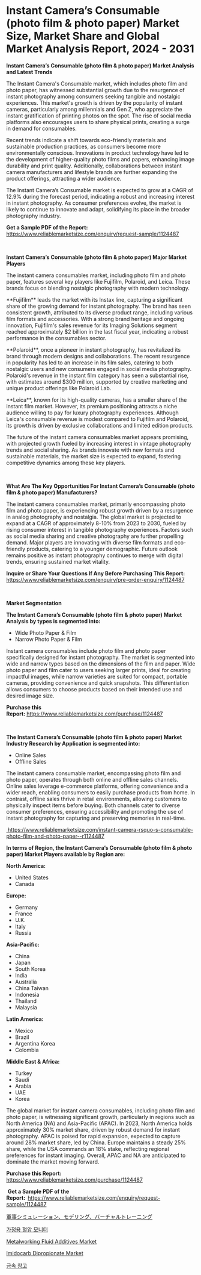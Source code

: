 <p><h1>Instant Camera’s Consumable (photo film & photo paper) Market Size, Market Share and Global Market Analysis Report, 2024 - 2031</h1></p><p><strong>Instant Camera’s Consumable (photo film & photo paper) Market Analysis and Latest Trends</strong></p>
<p><p>The Instant Camera's Consumable market, which includes photo film and photo paper, has witnessed substantial growth due to the resurgence of instant photography among consumers seeking tangible and nostalgic experiences. This market's growth is driven by the popularity of instant cameras, particularly among millennials and Gen Z, who appreciate the instant gratification of printing photos on the spot. The rise of social media platforms also encourages users to share physical prints, creating a surge in demand for consumables.</p><p>Recent trends indicate a shift towards eco-friendly materials and sustainable production practices, as consumers become more environmentally conscious. Innovations in product technology have led to the development of higher-quality photo films and papers, enhancing image durability and print quality. Additionally, collaborations between instant camera manufacturers and lifestyle brands are further expanding the product offerings, attracting a wider audience.</p><p>The Instant Camera’s Consumable market is expected to grow at a CAGR of 12.9% during the forecast period, indicating a robust and increasing interest in instant photography. As consumer preferences evolve, the market is likely to continue to innovate and adapt, solidifying its place in the broader photography industry.</p></p>
<p><strong>Get a Sample PDF of the Report:&nbsp;</strong> <a href="https://www.reliablemarketsize.com/enquiry/request-sample/1124487">https://www.reliablemarketsize.com/enquiry/request-sample/1124487</a></p>
<p>&nbsp;</p>
<p><strong>Instant Camera’s Consumable (photo film & photo paper) Major Market Players</strong></p>
<p><p>The instant camera consumables market, including photo film and photo paper, features several key players like Fujifilm, Polaroid, and Leica. These brands focus on blending nostalgic photography with modern technology.</p><p>**Fujifilm** leads the market with its Instax line, capturing a significant share of the growing demand for instant photography. The brand has seen consistent growth, attributed to its diverse product range, including various film formats and accessories. With a strong brand heritage and ongoing innovation, Fujifilm's sales revenue for its Imaging Solutions segment reached approximately $2 billion in the last fiscal year, indicating a robust performance in the consumables sector.</p><p>**Polaroid**, once a pioneer in instant photography, has revitalized its brand through modern designs and collaborations. The recent resurgence in popularity has led to an increase in its film sales, catering to both nostalgic users and new consumers engaged in social media photography. Polaroid's revenue in the instant film category has seen a substantial rise, with estimates around $300 million, supported by creative marketing and unique product offerings like Polaroid Lab.</p><p>**Leica**, known for its high-quality cameras, has a smaller share of the instant film market. However, its premium positioning attracts a niche audience willing to pay for luxury photography experiences. Although Leica's consumable revenue is modest compared to Fujifilm and Polaroid, its growth is driven by exclusive collaborations and limited edition products.</p><p>The future of the instant camera consumables market appears promising, with projected growth fueled by increasing interest in vintage photography trends and social sharing. As brands innovate with new formats and sustainable materials, the market size is expected to expand, fostering competitive dynamics among these key players.</p></p>
<p>&nbsp;</p>
<p><strong>What Are The Key Opportunities For Instant Camera’s Consumable (photo film & photo paper) Manufacturers?</strong></p>
<p><p>The instant camera consumables market, primarily encompassing photo film and photo paper, is experiencing robust growth driven by a resurgence in analog photography and nostalgia. The global market is projected to expand at a CAGR of approximately 8-10% from 2023 to 2030, fueled by rising consumer interest in tangible photography experiences. Factors such as social media sharing and creative photography are further propelling demand. Major players are innovating with diverse film formats and eco-friendly products, catering to a younger demographic. Future outlook remains positive as instant photography continues to merge with digital trends, ensuring sustained market vitality.</p></p>
<p><strong>Inquire or Share Your Questions If Any Before Purchasing This Report:</strong> <a href="https://www.reliablemarketsize.com/enquiry/pre-order-enquiry/1124487">https://www.reliablemarketsize.com/enquiry/pre-order-enquiry/1124487</a></p>
<p>&nbsp;</p>
<p><strong>Market Segmentation</strong></p>
<p><strong>The Instant Camera’s Consumable (photo film & photo paper) Market Analysis by types is segmented into:</strong></p>
<p><ul><li>Wide Photo Paper & Film</li><li>Narrow Photo Paper & Film</li></ul></p>
<p><p>Instant camera consumables include photo film and photo paper specifically designed for instant photography. The market is segmented into wide and narrow types based on the dimensions of the film and paper. Wide photo paper and film cater to users seeking larger prints, ideal for creating impactful images, while narrow varieties are suited for compact, portable cameras, providing convenience and quick snapshots. This differentiation allows consumers to choose products based on their intended use and desired image size.</p></p>
<p><strong>Purchase this Report:&nbsp;</strong><a href="https://www.reliablemarketsize.com/purchase/1124487">https://www.reliablemarketsize.com/purchase/1124487</a></p>
<p>&nbsp;</p>
<p><strong>The Instant Camera’s Consumable (photo film & photo paper) Market Industry Research by Application is segmented into:</strong></p>
<p><ul><li>Online Sales</li><li>Offline Sales</li></ul></p>
<p><p>The instant camera consumable market, encompassing photo film and photo paper, operates through both online and offline sales channels. Online sales leverage e-commerce platforms, offering convenience and a wider reach, enabling consumers to easily purchase products from home. In contrast, offline sales thrive in retail environments, allowing customers to physically inspect items before buying. Both channels cater to diverse consumer preferences, ensuring accessibility and promoting the use of instant photography for capturing and preserving memories in real-time.</p></p>
<p><a href="https://www.reliablemarketsize.com/instant-camera-rsquo-s-consumable-photo-film-and-photo-paper--r1124487">&nbsp;https://www.reliablemarketsize.com/instant-camera-rsquo-s-consumable-photo-film-and-photo-paper--r1124487</a></p>
<p><strong>In terms of Region, the Instant Camera’s Consumable (photo film & photo paper) Market Players available by Region are:</strong></p>
<p>
    <p> <strong> North America: </strong>
        <ul>
            <li>United States</li>
            <li>Canada</li>
        </ul>
        </p> 
    <p> <strong> Europe: </strong>
        <ul>
            <li>Germany</li>
            <li>France</li>
            <li>U.K.</li>
            <li>Italy</li>
            <li>Russia</li>
        </ul>
        </p> 
    <p> <strong> Asia-Pacific: </strong>
        <ul>
            <li>China</li>
            <li>Japan</li>
            <li>South Korea</li>
            <li>India</li>
            <li>Australia</li>
            <li>China Taiwan</li>
            <li>Indonesia</li>
            <li>Thailand</li>
            <li>Malaysia</li>
        </ul>
        </p> 
    <p> <strong> Latin America: </strong>
        <ul>
            <li>Mexico</li>
            <li>Brazil</li>
            <li>Argentina Korea</li>
            <li>Colombia</li>
        </ul>
        </p> 
    <p> <strong> Middle East & Africa: </strong>
        <ul>
            <li>Turkey</li>
            <li>Saudi</li>
            <li>Arabia</li>
            <li>UAE</li>
            <li>Korea</li>
        </ul>
    </p>
    </p>
<p><p>The global market for instant camera consumables, including photo film and photo paper, is witnessing significant growth, particularly in regions such as North America (NA) and Asia-Pacific (APAC). In 2023, North America holds approximately 30% market share, driven by robust demand for instant photography. APAC is poised for rapid expansion, expected to capture around 28% market share, led by China. Europe maintains a steady 25% share, while the USA commands an 18% stake, reflecting regional preferences for instant imaging. Overall, APAC and NA are anticipated to dominate the market moving forward.</p></p>
<p><strong>Purchase this Report: </strong><a href="https://www.reliablemarketsize.com/purchase/1124487">https://www.reliablemarketsize.com/purchase/1124487</a></p>
<p>&nbsp;<strong>Get a Sample PDF of the Report:&nbsp;&nbsp;</strong><a href="https://www.reliablemarketsize.com/enquiry/request-sample/1124487">https://www.reliablemarketsize.com/enquiry/request-sample/1124487</a></p>
<p><strong></strong></p>
<p><p><a href="https://medium.com/@lunamoen2008/military-simulation-modeling-and-virtual-training-market-%E3%81%AF-%E3%82%B3%E3%82%B9%E3%83%88%E7%AE%A1%E7%90%86%E3%81%A8%E5%8A%B9%E7%8E%87%E5%90%91%E4%B8%8A%E3%82%92%E5%84%AA%E5%85%88%E3%81%97%E3%81%BE%E3%81%99-62f31e1ea5d4">軍事シミュレーション、モデリング、バーチャルトレーニング</a></p><p><a href="https://medium.com/@mistybarton1943/%EC%84%B8%EA%B3%84-home-blood-pressure-monitor-market-%EC%9D%80-2024%EC%97%90%EC%84%9C-2031%EB%A1%9C-%EC%97%B0%ED%8F%89%EA%B7%A0-%EC%A6%9D%EA%B0%80%EC%9C%A8%EC%9D%84-%EB%B3%B4%EC%9D%BC-%EA%B2%83%EC%9C%BC%EB%A1%9C-%EC%98%88%EC%83%81%EB%90%A9%EB%8B%88%EB%8B%A4-5a3d7a589178">가정용 혈압 모니터</a></p><p><a href="https://issuu.com/reportprime-2/docs/metalworking-fluid-additives-market_1bfb822eceb50b">Metalworking Fluid Additives Market</a></p><p><a href="https://www.linkedin.com/pulse/imidocarb-dipropionate-market-trends-strategic-insights-2024-hmqzf?trackingId=eG6Y%2FQyuTteXQePMqV4hBA%3D%3D">Imidocarb Dipropionate Market</a></p><p><a href="https://medium.com/@austinalvarez1901/metal-sheds-market-%EC%9D%98-%EA%B8%80%EB%A1%9C%EB%B2%8C-%EC%8B%9C%EC%9E%A5-%EA%B0%9C%EC%9A%94%EB%8A%94-%EC%A0%84-%EC%84%B8%EA%B3%84-%EB%B0%8F-%EC%A3%BC%EC%9A%94-%EC%8B%9C%EC%9E%A5%EC%9D%98-%EC%82%B0%EC%97%85%EC%97%90-%EC%98%81%ED%96%A5%EC%9D%84-%EB%AF%B8%EC%B9%98%EB%8A%94-%EC%A3%BC%EC%9A%94-%ED%8A%B8%EB%A0%8C%EB%93%9C%EC%97%90-%EB%8C%80%ED%95%9C-%EB%8F%85%ED%8A%B9%ED%95%9C-%EA%B4%80%EC%A0%90%EC%9D%84-%EC%A0%9C%EA%B3%B5%ED%95%A9%EB%8B%88%EB%8B%A4-4370db0c16e5">금속 창고</a></p></p>